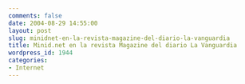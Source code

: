 ```yaml
---
comments: false
date: 2004-08-29 14:55:00
layout: post
slug: minidnet-en-la-revista-magazine-del-diario-la-vanguardia
title: Minid.net en la revista Magazine del diario La Vanguardia
wordpress_id: 1944
categories:
- Internet
---
```


